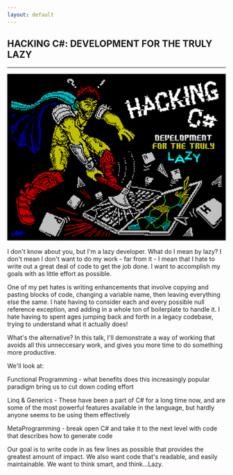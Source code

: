 ```yaml
---
layout: default
---
```


<div class="pagepanel down_arrow white">
  <div class="center">
    <h2>HACKING C#: DEVELOPMENT FOR THE TRULY LAZY</h2>
    <hr>
		<img src="/Content/img/hacking-csharp-large.png">
		
<p>I don't know about you, but I'm a lazy developer. What do I mean by lazy? I don't mean I don't want to do my work - far from it - I mean that I hate to write out a great deal of code to get the job done. I want to accomplish my goals with as little effort as possible.</p>

<p>One of my pet hates is writing enhancements that involve copying and pasting blocks of code, changing a variable name, then leaving everything else the same. I hate having to consider each and every possible null reference exception, and adding in a whole ton of boilerplate to handle it. I hate having to spent ages jumping back and forth in a legacy codebase, trying to understand what it actually does!</p>

<p>What's the alternative? In this talk, I'll demonstrate a way of working that avoids all this unneccesary work, and gives you more time to do something more productive.</p>

<p>We'll look at:</p>
<p>Functional Programming - what benefits does this increasingly popular paradigm bring us to cut down coding effort</p>
<p>Linq & Generics - These have been a part of C# for a long time now, and are some of the most powerful features available in the language, but hardly anyone seems to be using them effectively</p>
<p>MetaProgramming - break open C# and take it to the next level with code that describes how to generate code</p>

<p>Our goal is to write code in as few lines as possible that provides the greatest amount of impact. We also want code that's readable, and easily maintainable. We want to think smart, and think...Lazy.</p>
		
  </div>
</div>